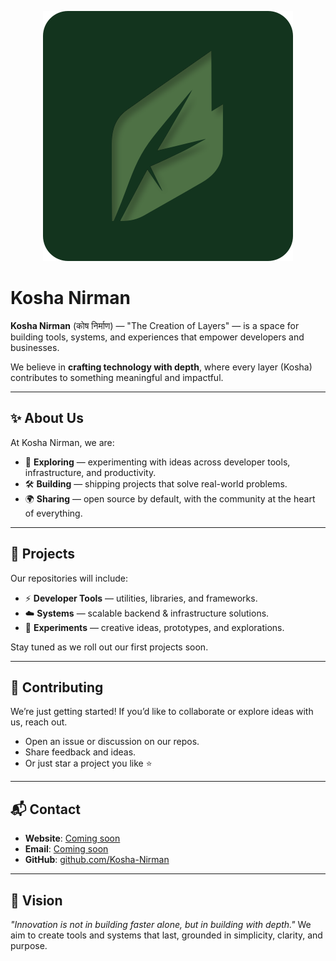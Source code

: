 <p align="center">
  <img src="LOGO.svg" alt="Logo">
</p>

# Kosha Nirman

**Kosha Nirman** (कोष निर्माण) — "The Creation of Layers" — is a space for building tools, systems, and experiences that empower developers and businesses.

We believe in **crafting technology with depth**, where every layer (Kosha) contributes to something meaningful and impactful.

---

## ✨ About Us

At Kosha Nirman, we are:

- 🚀 **Exploring** — experimenting with ideas across developer tools, infrastructure, and productivity.
- 🛠️ **Building** — shipping projects that solve real-world problems.
- 🌍 **Sharing** — open source by default, with the community at the heart of everything.

---

## 📂 Projects

Our repositories will include:

- ⚡ **Developer Tools** — utilities, libraries, and frameworks.
- ☁️ **Systems** — scalable backend & infrastructure solutions.
- 🎨 **Experiments** — creative ideas, prototypes, and explorations.

Stay tuned as we roll out our first projects soon.

---

## 🤝 Contributing

We’re just getting started! If you’d like to collaborate or explore ideas with us, reach out.

- Open an issue or discussion on our repos.
- Share feedback and ideas.
- Or just star a project you like ⭐

---

## 📬 Contact

- **Website**: [Coming soon](#)
- **Email**: [Coming soon](#)
- **GitHub**: [github.com/Kosha-Nirman](https://github.com/Kosha-Nirman)

---

## 🌌 Vision

*"Innovation is not in building faster alone, but in building with depth."*
We aim to create tools and systems that last, grounded in simplicity, clarity, and purpose.
